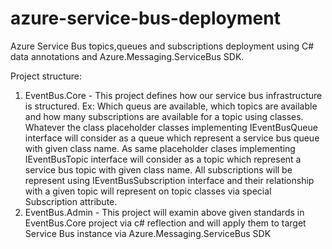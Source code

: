 # azure-service-bus-deployment

Azure Service Bus topics,queues and subscriptions deployment using C# data annotations and Azure.Messaging.ServiceBus SDK.

Project structure:
1. EventBus.Core - This project defines how our service bus infrastructure is structured. Ex: Which queus are available, 
which topics are available and how many subscriptions are available for a topic using classes. 
Whatever the class placeholder classes implementing IEventBusQueue interface will consider as a queue which represent a service bus queue with given class name.
As same placeholder clases implementing IEventBusTopic interface will consider as a topic which represent a service bus topic with given class name. 
All subscriptions will be represent using IEventBusSubscription interface and their relationship with a given topic will represent on topic classes via special 
Subscription attribute.
2. EventBus.Admin - This project will examin above given standards in EventBus.Core project via c# reflection and will apply them to target Service Bus instance via
Azure.Messaging.ServiceBus SDK
